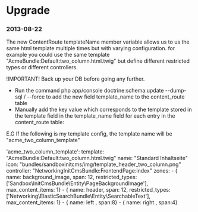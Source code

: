 Upgrade
=======

### 2013-08-22

The new ContentRoute templateName member variable allows us to us the same html template multiple times but with
varying configuration. for example you could use the same template "AcmeBundle:Default:two_column.html.twig" but define
different restricted types or different controllers.

!IMPORTANT! Back up your DB before going any further.
- Run the command php app/console doctrine:schema:update --dump-sql / --force to add the new field template_name to the
  content_route table
- Manually add the key value which corresponds to the template stored in the template field in the template_name field
  for each entry in the content_route table:

E.G If the following is my template config, the template name will be "acme_two_column_template"

'acme_two_column_template':
    template: "AcmeBundle:Default:two_column.html.twig"
    name: "Standard Inhaltseite"
    icon: "bundles/sandboxinitcms/img/template_header_two_column.png"
    controller: "NetworkingInitCmsBundle:FrontendPage:index"
    zones:
        - { name: background_image, span: 12, restricted_types: ['Sandbox\InitCmsBundle\Entity\PageBackgroundImage'], max_content_items: 1}
        - { name: header, span: 12, restricted_types: ['Networking\ElasticSearchBundle\Entity\SearchableText'], max_content_items: 1}
        - { name: left , span:8}
        - { name: right , span:4}